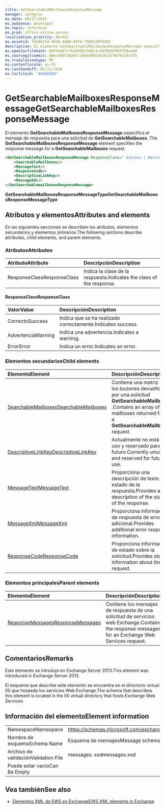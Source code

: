 ```yaml
---
title: GetSearchableMailboxesResponseMessage
manager: sethgros
ms.date: 09/17/2015
ms.audience: Developer
ms.topic: reference
ms.prod: office-online-server
localization_priority: Normal
ms.assetid: f45865fd-4626-4d80-84f6-7989339fdd85
description: El elemento GetSearchableMailboxesResponseMessage especifica el mensaje de respuesta para una solicitud de GetSearchableMailboxes.
ms.openlocfilehash: 69f45d87cfbd398013d021cdd39b55497d78ae04
ms.sourcegitcommit: 88ec988f2bb67c1866d06b361615f3674a24e795
ms.translationtype: MT
ms.contentlocale: es-ES
ms.lasthandoff: 05/31/2020
ms.locfileid: "44458260"
---
```

# <a name="getsearchablemailboxesresponsemessage"></a><span data-ttu-id="77a11-103">GetSearchableMailboxesResponseMessage</span><span class="sxs-lookup"><span data-stu-id="77a11-103">GetSearchableMailboxesResponseMessage</span></span>

<span data-ttu-id="77a11-104">El elemento **GetSearchableMailboxesResponseMessage** especifica el mensaje de respuesta para una solicitud de **GetSearchableMailboxes** .</span><span class="sxs-lookup"><span data-stu-id="77a11-104">The **GetSearchableMailboxesResponseMessage** element specifies the response message for a **GetSearchableMailboxes** request.</span></span> 
  
```XML
<GetSearchableMailboxesResponseMessage ResponseClass=" Success | Warning | Error ">
    <SearchableMailboxes/>
    <MessageText/>
    <ResponseCode/>
    <DescriptiveLinkKey/>
    <MessageXml/>
</GetSearchablemailboxesResponseMessage>
```

 <span data-ttu-id="77a11-105">**GetSearchableMailboxesResponseMessageType**</span><span class="sxs-lookup"><span data-stu-id="77a11-105">**GetSearchableMailboxesResponseMessageType**</span></span>
## <a name="attributes-and-elements"></a><span data-ttu-id="77a11-106">Atributos y elementos</span><span class="sxs-lookup"><span data-stu-id="77a11-106">Attributes and elements</span></span>

<span data-ttu-id="77a11-107">En las siguientes secciones se describen los atributos, elementos secundarios y elementos primarios.</span><span class="sxs-lookup"><span data-stu-id="77a11-107">The following sections describe attributes, child elements, and parent elements.</span></span>
  
### <a name="attributes"></a><span data-ttu-id="77a11-108">Atributos</span><span class="sxs-lookup"><span data-stu-id="77a11-108">Attributes</span></span>

|<span data-ttu-id="77a11-109">**Atributo**</span><span class="sxs-lookup"><span data-stu-id="77a11-109">**Attribute**</span></span>|<span data-ttu-id="77a11-110">**Descripción**</span><span class="sxs-lookup"><span data-stu-id="77a11-110">**Description**</span></span>|
|:-----|:-----|
|<span data-ttu-id="77a11-111">ResponseClass</span><span class="sxs-lookup"><span data-stu-id="77a11-111">ResponseClass</span></span>  <br/> |<span data-ttu-id="77a11-112">Indica la clase de la respuesta.</span><span class="sxs-lookup"><span data-stu-id="77a11-112">Indicates the class of the response.</span></span>  <br/> |
   
#### <a name="responseclass"></a><span data-ttu-id="77a11-113">ResponseClass</span><span class="sxs-lookup"><span data-stu-id="77a11-113">ResponseClass</span></span>

|<span data-ttu-id="77a11-114">**Valor**</span><span class="sxs-lookup"><span data-stu-id="77a11-114">**Value**</span></span>|<span data-ttu-id="77a11-115">**Descripción**</span><span class="sxs-lookup"><span data-stu-id="77a11-115">**Description**</span></span>|
|:-----|:-----|
|<span data-ttu-id="77a11-116">Correcto</span><span class="sxs-lookup"><span data-stu-id="77a11-116">Success</span></span>  <br/> |<span data-ttu-id="77a11-117">Indica que se ha realizado correctamente.</span><span class="sxs-lookup"><span data-stu-id="77a11-117">Indicates success.</span></span>  <br/> |
|<span data-ttu-id="77a11-118">Advertencia</span><span class="sxs-lookup"><span data-stu-id="77a11-118">Warning</span></span>  <br/> |<span data-ttu-id="77a11-119">Indica una advertencia.</span><span class="sxs-lookup"><span data-stu-id="77a11-119">Indicates a warning.</span></span>  <br/> |
|<span data-ttu-id="77a11-120">Error</span><span class="sxs-lookup"><span data-stu-id="77a11-120">Error</span></span>  <br/> |<span data-ttu-id="77a11-121">Indica un error.</span><span class="sxs-lookup"><span data-stu-id="77a11-121">Indicates an error.</span></span>  <br/> |
   
### <a name="child-elements"></a><span data-ttu-id="77a11-122">Elementos secundarios</span><span class="sxs-lookup"><span data-stu-id="77a11-122">Child elements</span></span>

|<span data-ttu-id="77a11-123">**Elemento**</span><span class="sxs-lookup"><span data-stu-id="77a11-123">**Element**</span></span>|<span data-ttu-id="77a11-124">**Descripción**</span><span class="sxs-lookup"><span data-stu-id="77a11-124">**Description**</span></span>|
|:-----|:-----|
|[<span data-ttu-id="77a11-125">SearchableMailboxes</span><span class="sxs-lookup"><span data-stu-id="77a11-125">SearchableMailboxes</span></span>](searchablemailboxes.md) <br/> |<span data-ttu-id="77a11-126">Contiene una matriz de los buzones devueltos por una solicitud **GetSearchableMailboxes** .</span><span class="sxs-lookup"><span data-stu-id="77a11-126">Contains an array of the mailboxes returned from a **GetSearchableMailboxes** request.</span></span>  <br/> |
|[<span data-ttu-id="77a11-127">DescriptiveLinkKey</span><span class="sxs-lookup"><span data-stu-id="77a11-127">DescriptiveLinkKey</span></span>](descriptivelinkkey.md) <br/> |<span data-ttu-id="77a11-128">Actualmente no está en uso y reservado para uso futuro.</span><span class="sxs-lookup"><span data-stu-id="77a11-128">Currently unused and reserved for future use.</span></span>  <br/> |
|[<span data-ttu-id="77a11-129">MessageText</span><span class="sxs-lookup"><span data-stu-id="77a11-129">MessageText</span></span>](messagetext.md) <br/> |<span data-ttu-id="77a11-130">Proporciona una descripción de texto del estado de la respuesta.</span><span class="sxs-lookup"><span data-stu-id="77a11-130">Provides a text description of the status of the response.</span></span>  <br/> |
|[<span data-ttu-id="77a11-131">MessageXml</span><span class="sxs-lookup"><span data-stu-id="77a11-131">MessageXml</span></span>](messagexml.md) <br/> |<span data-ttu-id="77a11-132">Proporciona información de respuesta de error adicional.</span><span class="sxs-lookup"><span data-stu-id="77a11-132">Provides additional error response information.</span></span>  <br/> |
|[<span data-ttu-id="77a11-133">ResponseCode</span><span class="sxs-lookup"><span data-stu-id="77a11-133">ResponseCode</span></span>](responsecode.md) <br/> |<span data-ttu-id="77a11-134">Proporciona información de estado sobre la solicitud.</span><span class="sxs-lookup"><span data-stu-id="77a11-134">Provides status information about the request.</span></span>  <br/> |
   
### <a name="parent-elements"></a><span data-ttu-id="77a11-135">Elementos principales</span><span class="sxs-lookup"><span data-stu-id="77a11-135">Parent elements</span></span>

|<span data-ttu-id="77a11-136">**Elemento**</span><span class="sxs-lookup"><span data-stu-id="77a11-136">**Element**</span></span>|<span data-ttu-id="77a11-137">**Descripción**</span><span class="sxs-lookup"><span data-stu-id="77a11-137">**Description**</span></span>|
|:-----|:-----|
|[<span data-ttu-id="77a11-138">ResponseMessages</span><span class="sxs-lookup"><span data-stu-id="77a11-138">ResponseMessages</span></span>](responsemessages.md) <br/> |<span data-ttu-id="77a11-139">Contiene los mensajes de respuesta de una solicitud de servicios web Exchange.</span><span class="sxs-lookup"><span data-stu-id="77a11-139">Contains the response messages for an Exchange Web Services request.</span></span>  <br/> |
   
## <a name="remarks"></a><span data-ttu-id="77a11-140">Comentarios</span><span class="sxs-lookup"><span data-stu-id="77a11-140">Remarks</span></span>

<span data-ttu-id="77a11-141">Este elemento se introdujo en Exchange Server 2013.</span><span class="sxs-lookup"><span data-stu-id="77a11-141">This element was introduced in Exchange Server 2013.</span></span>
  
<span data-ttu-id="77a11-142">El esquema que describe este elemento se encuentra en el directorio virtual IIS que hospeda los servicios Web Exchange.</span><span class="sxs-lookup"><span data-stu-id="77a11-142">The schema that describes this element is located in the IIS virtual directory that hosts Exchange Web Services.</span></span>
  
## <a name="element-information"></a><span data-ttu-id="77a11-143">Información del elemento</span><span class="sxs-lookup"><span data-stu-id="77a11-143">Element information</span></span>

|||
|:-----|:-----|
|<span data-ttu-id="77a11-144">Namespace</span><span class="sxs-lookup"><span data-stu-id="77a11-144">Namespace</span></span>  <br/> |https://schemas.microsoft.com/exchange/services/2006/messages  <br/> |
|<span data-ttu-id="77a11-145">Nombre de esquema</span><span class="sxs-lookup"><span data-stu-id="77a11-145">Schema Name</span></span>  <br/> |<span data-ttu-id="77a11-146">Esquema de mensajes</span><span class="sxs-lookup"><span data-stu-id="77a11-146">Message schema</span></span>  <br/> |
|<span data-ttu-id="77a11-147">Archivo de validación</span><span class="sxs-lookup"><span data-stu-id="77a11-147">Validation File</span></span>  <br/> |<span data-ttu-id="77a11-148">messages. xsd</span><span class="sxs-lookup"><span data-stu-id="77a11-148">messages.xsd</span></span>  <br/> |
|<span data-ttu-id="77a11-149">Puede estar vacío</span><span class="sxs-lookup"><span data-stu-id="77a11-149">Can Be Empty</span></span>  <br/> ||
   
## <a name="see-also"></a><span data-ttu-id="77a11-150">Vea también</span><span class="sxs-lookup"><span data-stu-id="77a11-150">See also</span></span>



- [<span data-ttu-id="77a11-151">Elementos XML de EWS en Exchange</span><span class="sxs-lookup"><span data-stu-id="77a11-151">EWS XML elements in Exchange</span></span>](ews-xml-elements-in-exchange.md)

